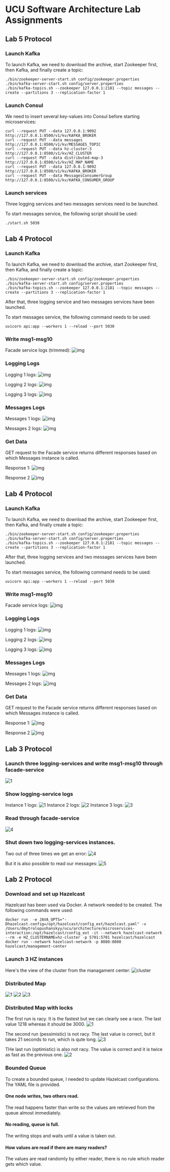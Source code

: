 # UCU Software Architecture Lab Assignments

## Lab 5 Protocol

### Launch Kafka

To launch Kafka, we need to download the archive, start Zookeeper first, then Kafka, and finally create a topic:
```
./bin/zookeeper-server-start.sh config/zookeeper.properties
./bin/kafka-server-start.sh config/server.properties
./bin/kafka-topics.sh --zookeeper 127.0.0.1:2181 --topic messages --create --partitions 3 --replication-factor 1
```

### Launch Consul

We need to insert several key-values into Consul before starting microservices:
```
curl --request PUT --data 127.0.0.1:9092 http://127.0.0.1:8500/v1/kv/KAFKA_BROKER
curl --request PUT --data messages http://127.0.0.1:8500/v1/kv/MESSAGES_TOPIC
curl --request PUT --data hz-cluster-3 http://127.0.0.1:8500/v1/kv/HZ_CLUSTER
curl --request PUT --data distributed-map-3 http://127.0.0.1:8500/v1/kv/HZ_MAP_NAME
curl --request PUT --data 127.0.0.1:9092 http://127.0.0.1:8500/v1/kv/KAFKA_BROKER
curl --request PUT --data MessagesConsumerGroup http://127.0.0.1:8500/v1/kv/KAFKA_CONSUMER_GROUP
```

### Launch services

Three logging services and two messages services need to be launched.

To start messages service, the following script should be used:
```
./start.sh 5030
```


## Lab 4 Protocol

### Launch Kafka

To launch Kafka, we need to download the archive, start Zookeeper first, then Kafka, and finally create a topic:
```
./bin/zookeeper-server-start.sh config/zookeeper.properties
./bin/kafka-server-start.sh config/server.properties
./bin/kafka-topics.sh --zookeeper 127.0.0.1:2181 --topic messages --create --partitions 3 --replication-factor 1
```

After that, three logging service and two messages services have been launched.

To start messages service, the following command needs to be used:
```
uvicorn api:app --workers 1 --reload --port 5030
```

### Write msg1-msg10

Facade service logs (trimmed):
![img](https://user-images.githubusercontent.com/25267308/173257074-8ca79738-2333-4275-831e-83b9a57aede7.png)

### Logging Logs

Logging 1 logs:
![img](https://user-images.githubusercontent.com/25267308/173271343-0ecefa0b-0e6f-4da2-94cb-dab8c1d812b7.png)

Logging 2 logs:
![img](https://user-images.githubusercontent.com/25267308/173271360-ba89a7ee-5f9b-413b-bc43-881c6a378464.png)

Logging 3 logs:
![img](https://user-images.githubusercontent.com/25267308/173271370-0f404211-56ec-4e0f-87e3-0b505aff7add.png)

### Messages Logs

Messages 1 logs:
![img](https://user-images.githubusercontent.com/25267308/173271502-18532b14-988b-4537-a27c-0b8e28a9be5f.png)

Messages 2 logs:
![img](https://user-images.githubusercontent.com/25267308/173271527-0a577b85-9adc-4345-80b0-e51ee90f179c.png)

### Get Data

GET request to the Facade service returns different responses based on which Messages instance is called.

Response 1:
![img](https://user-images.githubusercontent.com/25267308/173271644-089ae97e-096b-4804-bb73-43c79fb50545.png)

Response 2
![img](https://user-images.githubusercontent.com/25267308/173271664-b34ad16e-ce4c-4675-8353-5428758ca5e5.png)



## Lab 4 Protocol

### Launch Kafka

To launch Kafka, we need to download the archive, start Zookeeper first, then Kafka, and finally create a topic:
```
./bin/zookeeper-server-start.sh config/zookeeper.properties
./bin/kafka-server-start.sh config/server.properties
./bin/kafka-topics.sh --zookeeper 127.0.0.1:2181 --topic messages --create --partitions 3 --replication-factor 1
```

After that, three logging services and two messages services have been launched.

To start messages service, the following command needs to be used:
```
uvicorn api:app --workers 1 --reload --port 5030
```

### Write msg1-msg10

Facade service logs:
![img](https://user-images.githubusercontent.com/25267308/173257074-8ca79738-2333-4275-831e-83b9a57aede7.png)

### Logging Logs

Logging 1 logs:
![img](https://user-images.githubusercontent.com/25267308/173257134-dc133b0e-4dcb-4ce2-9e9b-452d24003868.png)

Logging 2 logs:
![img](https://user-images.githubusercontent.com/25267308/173257143-4a253c6f-5e87-4a60-80b4-f059b481ed41.png)

Logging 3 logs:
![img](https://user-images.githubusercontent.com/25267308/173257146-758185c1-592c-46fc-8b8b-58edfff948b0.png)

### Messages Logs

Messages 1 logs:
![img](https://user-images.githubusercontent.com/25267308/173257239-14350383-2537-4511-b142-e963ca819e3d.png)

Messages 2 logs:
![img](https://user-images.githubusercontent.com/25267308/173257227-4d98ef20-e5b3-4f84-8058-d06baa3e09b1.png)

### Get Data

GET request to the Facade service returns different responses based on which Messages instance is called.

Response 1:
![img](https://user-images.githubusercontent.com/25267308/173257447-c2d79337-e2d9-497e-bd87-5c89c498361c.png)

Response 2
![img](https://user-images.githubusercontent.com/25267308/173257429-8c880b5d-d6b3-4f3c-af72-69de48af268f.png)

## Lab 3 Protocol

### Launch three logging-services and write msg1-msg10 through facade-service

![1](https://user-images.githubusercontent.com/25267308/172979982-c7c82048-dce7-402c-930e-2c70a513b72f.png)

### Show logging-service logs

Instance 1 logs:
![1](https://user-images.githubusercontent.com/25267308/172980751-a5dc1b74-0ea2-4bf4-8b3d-f0d690becb44.png)
Instance 2 logs:
![2](https://user-images.githubusercontent.com/25267308/172980773-7e721c5a-7a16-4e86-85cd-9fa6d9edbf76.png)
Instance 3 logs:
![3](https://user-images.githubusercontent.com/25267308/172980785-87bfac6f-67d7-4d9d-aba1-a3bbe5401c9f.png)

### Read through facade-service

![4](https://user-images.githubusercontent.com/25267308/172981456-eaaf5c32-9ca9-4110-adcb-06d1be59e8f4.png)

### Shut down two logging-services instances.

Two out of three times we get an error:
![4](https://user-images.githubusercontent.com/25267308/172981576-8ec19cb1-44dd-49cd-a4f3-21caced986fe.png)

But it is also possible to read our messages:
![5](https://user-images.githubusercontent.com/25267308/172981590-e3965da0-ea50-432e-8add-6b7502c42404.png)

## Lab 2 Protocol

### Download and set up Hazelcast

Hazelcast has been used via Docker. A network needed to be created. The following commands were used:
```
docker run  -e JAVA_OPTS="-Dhazelcast.config=/opt/hazelcast/config_ext/hazelcast.yaml" -v /Users/dmytrolopushanskyy/ucu/architecture/microservices-interaction:/opt/hazelcast/config_ext -it --network hazelcast-network --rm -e HZ_CLUSTERNAME=hz-cluster -p 5701:5701 hazelcast/hazelcast
docker run --network hazelcast-network -p 8080:8080 hazelcast/management-center
```

### Launch 3 HZ instances

Here's the view of the cluster from the managament center:
![cluster](https://user-images.githubusercontent.com/25267308/172974363-07e148fc-1ca8-4e8b-b43e-60bcc3c17deb.png)

### Distributed Map

![1](https://user-images.githubusercontent.com/25267308/172973551-ba2da114-17e3-469f-9f43-00d7650c6408.png)
![2](https://user-images.githubusercontent.com/25267308/172973550-44b27c8b-2b28-4d48-8023-ea22b0a083d0.png)
![3](https://user-images.githubusercontent.com/25267308/172973548-cecab8b0-ff96-498d-b9a3-6fc02f786e44.png)

### Distributed Map with locks

The first run is racy. It is the fastest but we can clearly see a race. The last value 1218 whereas it should be 3000.
![1](https://user-images.githubusercontent.com/25267308/172974122-0e5bf98e-f610-4e3b-a45e-8c6857e13491.png)


The second run (pessimistic) is not racy. The last value is correct, but it takes 21 seconds to run, which is qute long.
![3](https://user-images.githubusercontent.com/25267308/172974124-2af842ad-313b-4e9c-b671-b789944c4250.png)

THe last run (optimistic) is also not racy. The value is correct and it is twice as fast as the previous one.
![2](https://user-images.githubusercontent.com/25267308/172974126-8a4891f5-63b2-4593-a89e-0bdeb540831b.png)


### Bounded Queue

To create a bounded queue, I needed to update Hazelcast configurations. The YAML file is provided.

#### One node writes, two others read.
The read happens faster than write so the values are retrieved from the queue almost immediately.

#### No reading, queue is full.
The writing stops and waits until a value is taken out.

#### How values are read if there are many readers?
The values are read randomly by either reader, there is no rule which reader gets which value.
